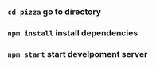 ### `cd pizza` go to directory
### `npm install` install dependencies
### `npm start` start develpoment server